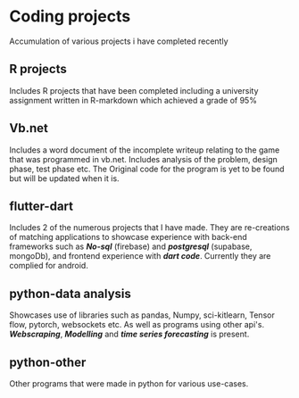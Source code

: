 # Coding projects
Accumulation of various projects i have completed recently
## R projects 
Includes R projects that have been completed including a university assignment written in R-markdown which achieved a grade of 95%

## Vb.net
Includes a word document of the incomplete writeup relating to the game that was programmed in vb.net. Includes analysis of the problem, design phase, test phase etc.
The Original code for the program is yet to be found but will be updated when it is.

## flutter-dart
Includes 2 of the numerous projects that I have made. They are re-creations of matching applications to showcase experience with back-end frameworks such as _**No-sql**_ (firebase) and _**postgresql**_ (supabase, mongoDb), and frontend experience with _**dart code**_. Currently they are complied for android.

## python-data analysis
Showcases use of libraries such as pandas, Numpy, sci-kitlearn, Tensor flow, pytorch, websockets etc. As well as programs using other api's. _**Webscraping**_, _**Modelling**_ and _**time series forecasting**_ is present.

## python-other
Other programs that were made in python for various use-cases.
